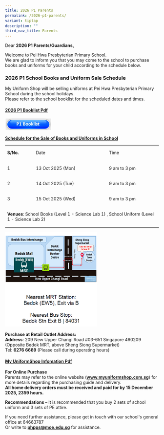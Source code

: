```yaml
---
title: 2026 P1 Parents
permalink: /2026-p1-parents/
variant: tiptap
description: ""
third_nav_title: Parents
---
```

<p></p>
<p>Dear <strong>2026 P1 Parents/Guardians,</strong>
</p>
<p>Welcome to Pei Hwa Presbyterian Primary School.
<br>We are glad to inform you that you may come to the school to purchase
books and uniforms for your child according to the schedule below.</p>
<h3>2026 P1 School Books and Uniform Sale Schedule</h3>
<p>My Uniform Shop will be selling uniforms at Pei Hwa Presbyterian Primary
School during the school holidays.
<br>Please refer to the school booklist for the scheduled dates and times.</p>
<h4><strong><a href="/files/Booklist/2026/P1_Booklist.pdf" rel="noopener nofollow" target="_blank">2026 P1 Booklist Pdf</a></strong></h4><a class="isomer-image-wrapper" href="https://cms.isomer.gov.sg/files/Booklist/2026/P1_Booklist.pdf"><img style="width: 30%;" height="auto" width="100%" alt="" src="/images/Buttons/p1 booklist.JPG"></a>
<p><strong><u>Schedule for the Sale of Books and Uniforms in School</u>&nbsp;</strong>
</p>
<table style="minWidth: 75px">
<colgroup>
<col>
<col>
<col>
</colgroup>
<tbody>
<tr>
<td rowspan="1" colspan="1">
<p><strong>S/No.</strong>
</p>
</td>
<td rowspan="1" colspan="1">
<p>Date</p>
</td>
<td rowspan="1" colspan="1">
<p>Time</p>
</td>
</tr>
<tr>
<td rowspan="1" colspan="1">
<p>1</p>
</td>
<td rowspan="1" colspan="1">
<p>13 Oct 2025 (Mon)</p>
</td>
<td rowspan="1" colspan="1">
<p>9 am to 3 pm</p>
</td>
</tr>
<tr>
<td rowspan="1" colspan="1">
<p>2</p>
</td>
<td rowspan="1" colspan="1">
<p>14 Oct 2025 (Tue)</p>
</td>
<td rowspan="1" colspan="1">
<p>9 am to 3 pm</p>
</td>
</tr>
<tr>
<td rowspan="1" colspan="1">
<p>3</p>
</td>
<td rowspan="1" colspan="1">
<p>15 Oct 2025 (Wed)</p>
</td>
<td rowspan="1" colspan="1">
<p>9 am to 3 pm</p>
</td>
</tr>
<tr>
<td rowspan="1" colspan="3">
<p><strong>Venues</strong>: School Books (Level 1 - Science Lab 1) , School
Uniform (Level 1 - Science Lab 2)</p>
</td>
</tr>
</tbody>
</table><a class="isomer-image-wrapper" href="https://cms.isomer.gov.sg/files/School%20Uniform/2026/My_Uniform_Shop__ASIA__Pte_Ltd___Pei_Hwa_Presbyterian_Primary_School_2025_Letter_to_Parents.pdf"><img style="width: 60%;" height="auto" width="100%" alt="You may click here to find more info" src="/images/Picture Cover/uniform_shop_location.png"></a>
<p><strong>Purchase at Retail Outlet Address:</strong>
<br><strong>Address</strong>: 209 New Upper Changi Road #03-651 Singapore
460209
<br>(Opposite Bedok MRT, above Sheng Siong Supermarket)
<br>Tel: <strong>6276 6689</strong> (Please call during operating hours)</p>
<h4><strong><a href="/files/School Uniform/2026/My_Uniform_Shop__ASIA__Pte_Ltd___Pei_Hwa_Presbyterian_Primary_School_2025_Letter_to_Parents.pdf" rel="noopener nofollow" target="_blank">My UniformShop Infomation Pdf</a></strong></h4>
<p></p>
<p><strong>For Online Purchase</strong>
<br>Parents may refer to the online website (<strong><a href="http://www.myuniformshop.com.sg" rel="noopener noreferrer nofollow" target="_blank">www.myuniformshop.com.sg</a></strong>)
for more details regarding the purchasing guide and delivery.
<br><strong>All home delivery orders must be received and paid for by 15 December 2025, 2359 hours.</strong>
</p>
<p><strong>Recommendations </strong>– It is recommended that you buy 2 sets
of school uniform and 3 sets of PE attire.</p>
<p>If you need further assistance, please get in touch with our school's
general office at 64663787
<br>Or write to <strong><a href="mailto:phpps@moe.edu.sg" rel="noopener noreferrer nofollow" target="_blank">phpps@moe.edu.sg</a></strong> for
assistance.</p>